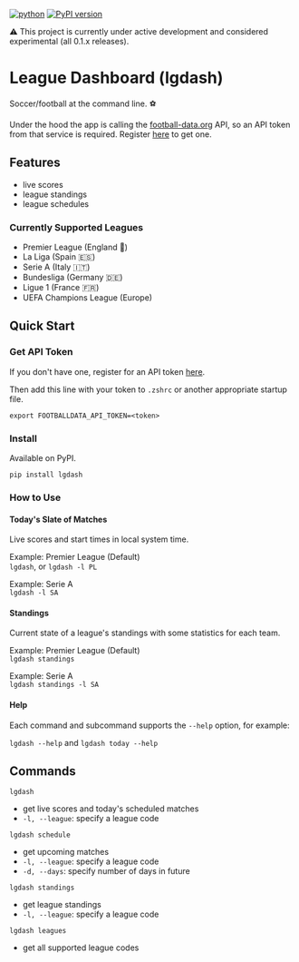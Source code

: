 [![python](https://img.shields.io/badge/python-3.13-blue)](https://www.python.org)
[![PyPI version](https://badge.fury.io/py/lgdash.svg)](https://badge.fury.io/py/lgdash)

⚠️ This project is currently under active development and considered experimental (all 0.1.x releases).

# League Dashboard (lgdash)

Soccer/football at the command line. ⚽

Under the hood the app is calling the [football-data.org](https://www.football-data.org/) API, so an API token from that service is required. Register [here](https://www.football-data.org/pricing) to get one. 

## Features

- live scores
- league standings
- league schedules

### Currently Supported Leagues

- Premier League (England 🏴󠁧󠁢󠁥󠁮󠁧󠁿)
- La Liga (Spain 🇪🇸)
- Serie A (Italy 🇮🇹)
- Bundesliga (Germany 🇩🇪)
- Ligue 1 (France 🇫🇷)
- UEFA Champions League (Europe)

## Quick Start

### Get API Token

If you don't have one, register for an API token [here](https://www.football-data.org/pricing).

Then add this line with your token to `.zshrc` or another appropriate startup file.
```
export FOOTBALLDATA_API_TOKEN=<token>
```

### Install

Available on PyPI.

`pip install lgdash`

### How to Use

#### Today's Slate of Matches

Live scores and start times in local system time.

Example: Premier League (Default)  
`lgdash`, or `lgdash -l PL`

Example: Serie A  
`lgdash -l SA`

#### Standings

Current state of a league's standings with some statistics for each team.

Example: Premier League (Default)  
`lgdash standings`

Example: Serie A  
`lgdash standings -l SA`

#### Help

Each command and subcommand supports the `--help` option, for example:

`lgdash --help` and `lgdash today --help`


## Commands

`lgdash`
- get live scores and today's scheduled matches
- `-l, --league`: specify a league code

`lgdash schedule`
- get upcoming matches
- `-l, --league`: specify a league code
- `-d, --days`: specify number of days in future

`lgdash standings`
- get league standings
- `-l, --league`: specify a league code

`lgdash leagues`
- get all supported league codes


